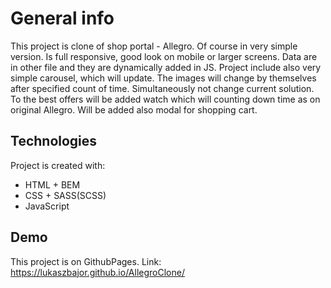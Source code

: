 # General info

This project is clone of shop portal - Allegro. Of course in very simple version. Is full responsive, good look on mobile or larger screens.
Data are in other file and they are dynamically added in JS.
Project include also very simple carousel, which will update. The images will change by themselves after specified count of time. Simultaneously not change current solution. To the best offers will be added watch which will counting down time as on original Allegro. Will be added also modal for shopping cart.

## Technologies

Project is created with:

- HTML + BEM
- CSS + SASS(SCSS)
- JavaScript

## Demo

This project is on GithubPages. Link: https://lukaszbajor.github.io/AllegroClone/
